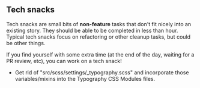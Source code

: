 ## Tech snacks

Tech snacks are small bits of **non-feature** tasks that don't fit nicely into an existing story. They should be able to be
completed in less than hour. Typical tech snacks focus on refactoring or other cleanup tasks, but could be other things.

If you find yourself with some extra time (at the end of the day, waiting for a PR review, etc), you can work on a tech snack!

* Get rid of "src/scss/settings/\_typography.scss" and incorporate those variables/mixins into the Typography CSS Modules files.

